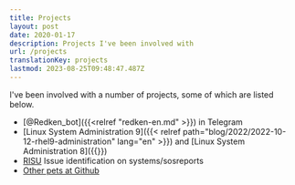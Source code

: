 ```yaml
---
title: Projects
layout: post
date: 2020-01-17
description: Projects I've been involved with
url: /projects
translationKey: projects
lastmod: 2023-08-25T09:48:47.487Z
---
```


I've been involved with a number of projects, some of which are listed below.

- [@Redken_bot]({{<relref "redken-en.md" >}}) in Telegram
- [Linux System Administration 9]({{< relref path="blog/2022/2022-10-12-rhel9-administration" lang="en" >}}) and [Linux System Administration 8]({{<relref path="2021-09-11-rhel8-administration.en.md" lang="en" >}})
- [RISU](https://risuorg.github.io) Issue identification on systems/sosreports
- [Other pets at Github](https://github.com/iranzo)
